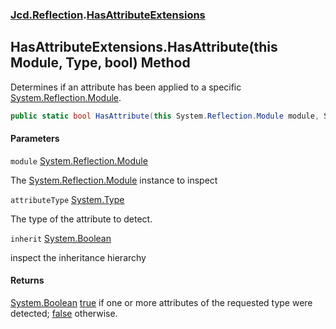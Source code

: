 ### [Jcd.Reflection](Jcd.Reflection.md 'Jcd.Reflection').[HasAttributeExtensions](HasAttributeExtensions.md 'Jcd.Reflection.HasAttributeExtensions')

## HasAttributeExtensions.HasAttribute(this Module, Type, bool) Method

Determines if an attribute has been applied to a
specific [System.Reflection.Module](https://docs.microsoft.com/en-us/dotnet/api/System.Reflection.Module 'System.Reflection.Module').

```csharp
public static bool HasAttribute(this System.Reflection.Module module, System.Type attributeType, bool inherit=false);
```

#### Parameters

<a name='Jcd.Reflection.HasAttributeExtensions.HasAttribute(thisSystem.Reflection.Module,System.Type,bool).module'></a>

`module` [System.Reflection.Module](https://docs.microsoft.com/en-us/dotnet/api/System.Reflection.Module 'System.Reflection.Module')

The [System.Reflection.Module](https://docs.microsoft.com/en-us/dotnet/api/System.Reflection.Module 'System.Reflection.Module')
instance to inspect

<a name='Jcd.Reflection.HasAttributeExtensions.HasAttribute(thisSystem.Reflection.Module,System.Type,bool).attributeType'></a>

`attributeType` [System.Type](https://docs.microsoft.com/en-us/dotnet/api/System.Type 'System.Type')

The type of the attribute to detect.

<a name='Jcd.Reflection.HasAttributeExtensions.HasAttribute(thisSystem.Reflection.Module,System.Type,bool).inherit'></a>

`inherit` [System.Boolean](https://docs.microsoft.com/en-us/dotnet/api/System.Boolean 'System.Boolean')

inspect the inheritance hierarchy

#### Returns

[System.Boolean](https://docs.microsoft.com/en-us/dotnet/api/System.Boolean 'System.Boolean')
[true](https://docs.microsoft.com/en-us/dotnet/csharp/language-reference/builtin-types/bool 'https://docs.microsoft.com/en-us/dotnet/csharp/language-reference/builtin-types/bool')
if one or more attributes of the requested type were
detected; [false](https://docs.microsoft.com/en-us/dotnet/csharp/language-reference/builtin-types/bool 'https://docs.microsoft.com/en-us/dotnet/csharp/language-reference/builtin-types/bool')
otherwise.